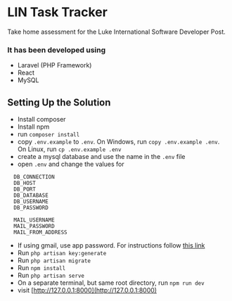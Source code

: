 # LIN Task Tracker

Take home assessment for the Luke International Software Developer Post.

### It has been developed using

- Laravel (PHP Framework)
- React
- MySQL

## Setting Up the Solution

- Install composer
- Install npm
- run ```composer install```
- copy ```.env.example``` to ```.env```. On Windows, run ```copy .env.example .env```. On Linux, run ```cp .env.example .env```
- create a mysql database and use the name in the ```.env``` file
- open ```.env``` and change the values for 
```
  DB_CONNECTION
  DB_HOST
  DB_PORT 
  DB_DATABASE
  DB_USERNAME
  DB_PASSWORD
  
  MAIL_USERNAME
  MAIL_PASSWORD
  MAIL_FROM_ADDRESS
  ```
- If using gmail, use app password. For instructions follow [this link](https://support.google.com/accounts/answer/185833?hl=en)
- Run ```php artisan key:generate```
- Run ```php artisan migrate```
- Run ```npm install```
- Run ```php artisan serve```
- On a separate terminal, but same root directory, run ```npm run dev```
- visit [http://127.0.0.1:8000](http://127.0.0.1:8000)
